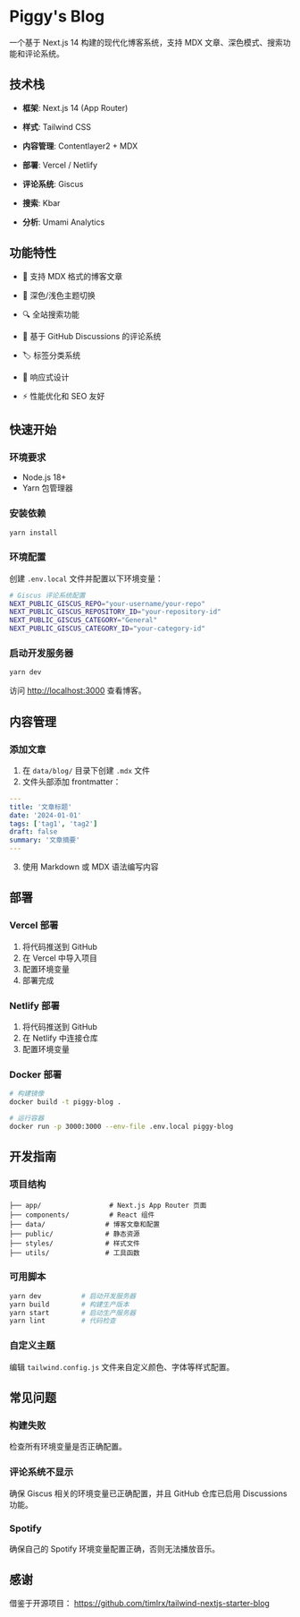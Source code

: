 # Piggy's Blog

一个基于 Next.js 14 构建的现代化博客系统，支持 MDX 文章、深色模式、搜索功能和评论系统。

## 技术栈

- **框架**: Next.js 14 (App Router)
- **样式**: Tailwind CSS
- **内容管理**: Contentlayer2 + MDX

- **部署**: Vercel / Netlify
- **评论系统**: Giscus
- **搜索**: Kbar
- **分析**: Umami Analytics

## 功能特性

- 📝 支持 MDX 格式的博客文章
- 🌙 深色/浅色主题切换
- 🔍 全站搜索功能
- 💬 基于 GitHub Discussions 的评论系统

- 🏷️ 标签分类系统
- 📱 响应式设计
- ⚡ 性能优化和 SEO 友好

## 快速开始

### 环境要求

- Node.js 18+
- Yarn 包管理器

### 安装依赖

```bash
yarn install
```

### 环境配置

创建 `.env.local` 文件并配置以下环境变量：

```bash
# Giscus 评论系统配置
NEXT_PUBLIC_GISCUS_REPO="your-username/your-repo"
NEXT_PUBLIC_GISCUS_REPOSITORY_ID="your-repository-id"
NEXT_PUBLIC_GISCUS_CATEGORY="General"
NEXT_PUBLIC_GISCUS_CATEGORY_ID="your-category-id"

```

### 启动开发服务器

```bash
yarn dev
```

访问 [http://localhost:3000](http://localhost:3000) 查看博客。

## 内容管理

### 添加文章

1. 在 `data/blog/` 目录下创建 `.mdx` 文件
2. 文件头部添加 frontmatter：

```yaml
---
title: '文章标题'
date: '2024-01-01'
tags: ['tag1', 'tag2']
draft: false
summary: '文章摘要'
---
```

3. 使用 Markdown 或 MDX 语法编写内容

## 部署

### Vercel 部署

1. 将代码推送到 GitHub
2. 在 Vercel 中导入项目
3. 配置环境变量
4. 部署完成

### Netlify 部署

1. 将代码推送到 GitHub
2. 在 Netlify 中连接仓库
3. 配置环境变量

### Docker 部署

```bash
# 构建镜像
docker build -t piggy-blog .

# 运行容器
docker run -p 3000:3000 --env-file .env.local piggy-blog
```

## 开发指南

### 项目结构

```
├── app/                 # Next.js App Router 页面
├── components/          # React 组件
├── data/               # 博客文章和配置
├── public/             # 静态资源
├── styles/             # 样式文件
├── utils/              # 工具函数
```

### 可用脚本

```bash
yarn dev          # 启动开发服务器
yarn build        # 构建生产版本
yarn start        # 启动生产服务器
yarn lint         # 代码检查
```

### 自定义主题

编辑 `tailwind.config.js` 文件来自定义颜色、字体等样式配置。

## 常见问题

### 构建失败

检查所有环境变量是否正确配置。

### 评论系统不显示

确保 Giscus 相关的环境变量已正确配置，并且 GitHub 仓库已启用 Discussions 功能。

### Spotify

确保自己的 Spotify 环境变量配置正确，否则无法播放音乐。

## 感谢

借鉴于开源项目： https://github.com/timlrx/tailwind-nextjs-starter-blog
